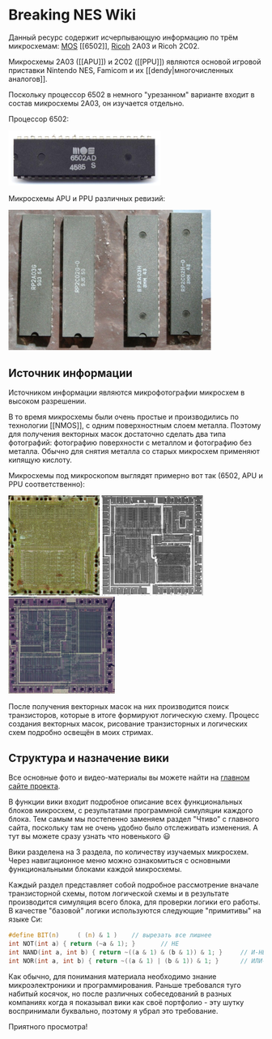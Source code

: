 # Breaking NES Wiki

Данный ресурс содержит исчерпывающую информацию по трём микросхемам: [MOS](MOS.md) [[6502]], [Ricoh](Ricoh.md) 2A03 и Ricoh 2C02.

Микросхемы 2A03 ([[APU]]) и 2С02 ([[PPU]]) являются основой игровой приставки Nintendo NES, Famicom и их [[dendy|многочисленных аналогов]].

Поскольку процессор 6502 в немного "урезанном" варианте входит в состав микросхемы 2A03, он изучается отдельно.

Процессор 6502:

<img src="/BreakingNESWiki/imgstore/mos_6502ad_top.jpg" width="300px">

Микросхемы APU и PPU различных ревизий:

<img src="/BreakingNESWiki/imgstore/2701408_600px.jpg" width="400px">

## Источник информации

Источником информации являются микрофотографии микросхем в высоком разрешении.

В то время микросхемы были очень простые и производились по технологии [[NMOS]], с одним поверхностным слоем металла. Поэтому для получения векторных масок достаточно сделать два типа фотографий: фотографию поверхности с металлом и фотографию без металла. Обычно для снятия металла со старых микросхем применяют кипящую кислоту.

Микросхемы под микроскопом выглядят примерно вот так (6502, APU и PPU соответственно):

<img src="/BreakingNESWiki/imgstore/6502_die_shot.jpg" width="180px"> <img src="/BreakingNESWiki/imgstore/apu_die_shot.jpg" width="200px"> <img src="/BreakingNESWiki/imgstore/ppu_die_shot.jpg" width="210px">

После получения векторных масок на них производится поиск транзисторов, которые в итоге формируют логическую схему.
Процесс создания векторных масок, рисование транзисторных и логических схем подробно освещён в моих стримах.

## Структура и назначение вики

Все основные фото и видео-материалы вы можете найти на [главном сайте проекта](http://breaknes.com).

В функции вики входит подробное описание всех функциональных блоков микросхем, с результатами программной симуляции каждого блока. Тем самым мы постепенно заменяем раздел "Чтиво" с главного сайта, поскольку там не очень удобно было отслеживать изменения. А тут вы можете сразу узнать что новенького :smiley:

Вики разделена на 3 раздела, по количеству изучаемых микросхем. Через навигационное меню можно ознакомиться с основными функциональными блоками каждой микросхемы.

Каждый раздел представляет собой подробное рассмотрение вначале транзисторной схемы, потом логической схемы и в результате производится симуляция всего блока, для проверки логики его работы. В качестве "базовой" логики используются следующие "примитивы" на языке Си:
```c
#define BIT(n)     ( (n) & 1 )    // вырезать все лишнее
int NOT(int a) { return (~a & 1); }       // НЕ
int NAND(int a, int b) { return ~((a & 1) & (b & 1)) & 1; }     // И-НЕ
int NOR(int a, int b) { return ~((a & 1) | (b & 1)) & 1; }      // ИЛИ-НЕ
```

Как обычно, для понимания материала необходимо знание микроэлектроники и программирования. Раньше требовался туго набитый косячок, но после различных собеседований в разных компаниях когда я показывал вики как своё портфолио - эту шутку воспринимали буквально, поэтому я убрал это требование.

Приятного просмотра!
